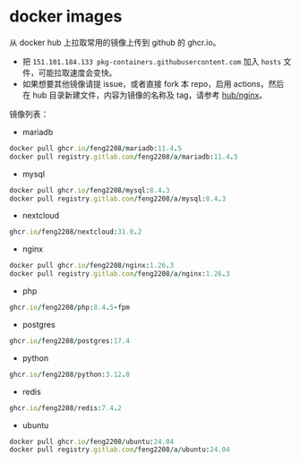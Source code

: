 # docker images
从 docker hub 上拉取常用的镜像上传到 github 的 ghcr.io。

- 把 `151.101.184.133 pkg-containers.githubusercontent.com` 加入 `hosts` 文件，可能拉取速度会变快。
- 如果想要其他镜像请提 issue，或者直接 fork 本 repo，启用 actions，然后在 hub 目录新建文件，内容为镜像的名称及 tag，请参考 [hub/nginx](https://github.com/feng2208/docker-images/blob/main/hub/nginx)。

镜像列表：
- mariadb
```ruby
docker pull ghcr.io/feng2208/mariadb:11.4.5
docker pull registry.gitlab.com/feng2208/a/mariadb:11.4.5
```

- mysql
```ruby
docker pull ghcr.io/feng2208/mysql:8.4.3
docker pull registry.gitlab.com/feng2208/a/mysql:8.4.3
```

- nextcloud
```ruby
ghcr.io/feng2208/nextcloud:31.0.2
```

- nginx
```ruby
docker pull ghcr.io/feng2208/nginx:1.26.3
docker pull registry.gitlab.com/feng2208/a/nginx:1.26.3
```

- php
```ruby
ghcr.io/feng2208/php:8.4.5-fpm
```

- postgres
```ruby
ghcr.io/feng2208/postgres:17.4
```

- python
```ruby
ghcr.io/feng2208/python:3.12.8
```

- redis
```ruby
ghcr.io/feng2208/redis:7.4.2
```

- ubuntu
```ruby
docker pull ghcr.io/feng2208/ubuntu:24.04
docker pull registry.gitlab.com/feng2208/a/ubuntu:24.04
```

